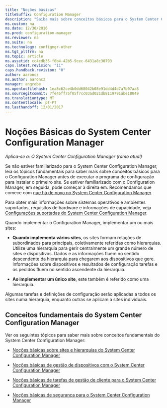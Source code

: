 ```yaml
---
title: "Noções básicas"
titleSuffix: Configuration Manager
description: "Saiba mais sobre conceitos básicos para o System Center Configuration Manager."
ms.custom: na
ms.date: 12/30/2016
ms.prod: configuration-manager
ms.reviewer: na
ms.suite: na
ms.technology: configmgr-other
ms.tgt_pltfrm: na
ms.topic: article
ms.assetid: cc4cdb35-f0b4-42b5-9cec-6431a8c30793
caps.latest.revision: "11"
caps.handback.revision: "0"
author: aaroncz
ms.author: aaroncz
manager: angrobe
ms.openlocfilehash: 1ea8c62ce4b0dd68042b08e91dd4d4d7a7b07aa8
ms.sourcegitcommit: 7fe45ff75f05f7cc03ad021db8119791abe18049
ms.translationtype: MT
ms.contentlocale: pt-PT
ms.lasthandoff: 12/01/2017
---
```

# <a name="fundamentals-of-system-center-configuration-manager"></a>Noções Básicas do System Center Configuration Manager

*Aplica-se a: O System Center Configuration Manager (ramo atual)*

Se não estiver familiarizado para o System Center Configuration Manager, leia os tópicos fundamentais para saber mais sobre conceitos básicos para o Configuration Manager antes de executar o programa de configuração para instalar o primeiro site. Se estiver familiarizado com o Configuration Manager, em seguida, pode começar à direita em. Recomendamos que comece com [que há de novo no System Center Configuration Manager](/sccm/core/plan-design/changes/what-has-changed-from-configuration-manager-2012).  

 Para obter mais informações sobre sistemas operativos e ambientes suportados, requisitos de hardware e informações de capacidade, veja [Configurações suportadas do System Center Configuration Manager](../../core/plan-design/configs/supported-configurations.md).  

 Quando implementar o Configuration Manager, implementar um ou mais sites:  

-   **Quando implementa vários sites**, os sites formam relações de subordinados para principais, coletivamente referidas como hierarquias. Utilize uma hierarquia para gerir centralmente um grande número de sites e dispositivos.  Dados e as informações fluem no sentido descendente da hierarquia para chegarem aos dispositivos que gere. Informações sobre dispositivos e resultados de configuração tarefas e os pedidos fluem no sentido ascendente da hierarquia.  

-   **Ao implementar um único site**, este também é referido como uma hierarquia.  

 Algumas tarefas e definições de configuração serão aplicadas a todos os sites numa hierarquia, enquanto outras se aplicam a sites individuais.  

## <a name="fundamental-concepts-for-system-center-configuration-manager"></a>Conceitos fundamentais do System Center Configuration Manager
Ver os seguintes tópicos para saber mais sobre conceitos fundamentais do System Center Configuration Manager:  

-   [Noções básicas sobre sites e hierarquias do System Center Configuration Manager](../../core/understand/fundamentals-of-sites-and-hierarchies.md)  

-   [Noções básicas de gestão de dispositivos com o System Center Configuration Manager](../../core/understand/fundamentals-of-managing-devices.md)  

-   [Noções básicas de tarefas de gestão de cliente para o System Center Configuration Manager](../../core/understand/fundamentals-of-client-management-tasks.md)  

-   [Noções básicas de segurança para o System Center Configuration Manager](../../core/understand/fundamentals-of-security.md)  
